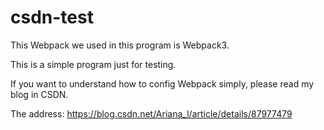 # csdn-test

This Webpack we used in this program is Webpack3.

This is a simple program just for testing.

If you want to understand how to config Webpack simply, please read my blog in CSDN.

The address: https://blog.csdn.net/Ariana_l/article/details/87977479
